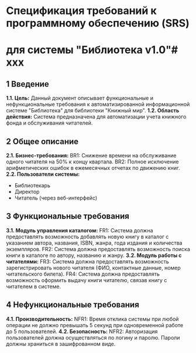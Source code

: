 # Спецификация требований к программному обеспечению (SRS)
# для системы "Библиотека v1.0"# xxx
## 1 Введение
**1.1. Цель:** Данный документ описывает функциональные и нефункциональные требования к
автоматизированной информационной системе "Библиотека" для библиотеки "Книжный мир".
**1.2. Область действия:** Система предназначена для автоматизации учета книжного фонда и
обслуживания читателей.
## 2 Общее описание
**2.1. Бизнес-требования:**
BR1: Снижение времени на обслуживание одного читателя на 50% к концу квартала.
BR2: Полное исключение арифметических ошибок в ежемесячных отчетах по движению книг.
**2.2. Пользователи системы:**
* Библиотекарь
* Директор
* Читатель (через веб-интерфейс)
## 3 Функциональные требования
**3.1. Модуль управления каталогом:**
FR1: Система должна предоставлять возможность добавлять новую книгу в каталог с указанием
автора, названия, ISBN, жанра, года издания и количества экземпляров.
FR2: Система должна предоставлять возможность поиска книги в каталоге по автору, названию и
жанру.
**3.2. Модуль работы с читателями:**
FR3: Система должна предоставлять возможность зарегистрировать нового читателя (ФИО,
контактные данные, номер читательского билета).
FR4: Система должна предоставлять возможность оформить выдачу книги читателю, связав книгу с
читателем в системе.
## 4 Нефункциональные требования
**4.1. Производительность:**
NFR1: Время отклика системы при любой операции не должно превышать 5 секунд при
одновременной работе до 5 пользователей.
**4.2. Безопасность:**
NFR2: Авторизация пользователей должна осуществляться по логину и паролю. Пароли должны
храниться в зашифрованном виде.
